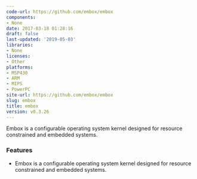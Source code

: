 ```yaml
---
code-url: https://github.com/embox/embox
components:
- None
date: 2017-03-18 01:28:16
draft: false
last-updated: '2019-05-03'
libraries:
- None
licenses:
- Other
platforms:
- MSP430
- ARM
- MIPS
- PowerPC
site-url: https://github.com/embox/embox
slug: embox
title: embox
version: v0.3.26
---
```

Embox is a configurable operating system kernel designed for resource constrained and embedded systems.

<!--more-->

### Features
- Embox is a configurable operating system kernel designed for resource constrained and embedded systems.


